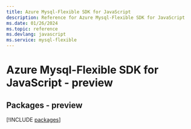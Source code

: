 ```yaml
---
title: Azure Mysql-Flexible SDK for JavaScript
description: Reference for Azure Mysql-Flexible SDK for JavaScript
ms.date: 01/26/2024
ms.topic: reference
ms.devlang: javascript
ms.service: mysql-flexible
---
```

# Azure Mysql-Flexible SDK for JavaScript - preview
## Packages - preview
[!INCLUDE [packages](mysql-flexible-index.md)]